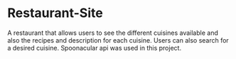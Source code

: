 # Restaurant-Site
A restaurant that allows users to see the different cuisines available and also the recipes and description for each cuisine. Users can also search for a desired cuisine. Spoonacular api was used in this project.
